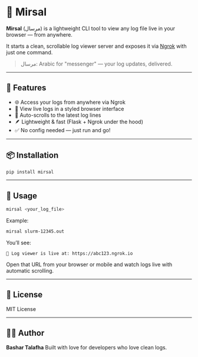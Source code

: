 # 📨 Mirsal

**Mirsal** (مرسال) is a lightweight CLI tool to view any log file live in your browser — from anywhere.

It starts a clean, scrollable log viewer server and exposes it via [Ngrok](https://ngrok.com/) with just one command.

> مرسال: Arabic for "messenger" — your log updates, delivered.

---

## 🚀 Features

- 🌐 Access your logs from anywhere via Ngrok
- 📄 View live logs in a styled browser interface
- 🔄 Auto-scrolls to the latest log lines
- 🪶 Lightweight & fast (Flask + Ngrok under the hood)
- ✅ No config needed — just run and go!

---

## 📦 Installation

```bash
pip install mirsal
````

---

## 🧪 Usage

```bash
mirsal <your_log_file>
```

Example:

```bash
mirsal slurm-12345.out
```

You’ll see:

```
🚀 Log viewer is live at: https://abc123.ngrok.io
```

Open that URL from your browser or mobile and watch logs live with automatic scrolling.

---


## 📜 License

MIT License

---

## 👨‍💻 Author

**Bashar Talafha**
Built with love for developers who love clean logs.

